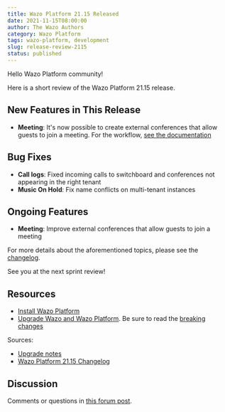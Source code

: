 ```yaml
---
title: Wazo Platform 21.15 Released
date: 2021-11-15T08:00:00
author: The Wazo Authors
category: Wazo Platform
tags: wazo-platform, development
slug: release-review-2115
status: published
---
```


Hello Wazo Platform community!

Here is a short review of the Wazo Platform 21.15 release.

## New Features in This Release

- **Meeting**: It's now possible to create external conferences that allow guests to join a meeting.
  For the workflow, [see the documentation](https://wazo-platform.org/uc-doc/administration/meetings)

## Bug Fixes

- **Call logs**: Fixed incoming calls to switchboard and conferences not appearing in the right tenant
- **Music On Hold**: Fix name conflicts on multi-tenant instances

## Ongoing Features

- **Meeting**: Improve external conferences that allow guests to join a meeting

For more details about the aforementioned topics, please see the
[changelog](https://wazo-dev.atlassian.net/issues/?jql=project%3DWAZO%20AND%20fixVersion%3D21.15).

See you at the next sprint review!

## Resources

- [Install Wazo Platform](/use-cases)
- [Upgrade Wazo and Wazo Platform](/uc-doc/upgrade/). Be sure to read the
  [breaking changes](/uc-doc/upgrade/upgrade_notes#21-15)

Sources:

- [Upgrade notes](/uc-doc/upgrade/upgrade_notes#21-15)
- [Wazo Platform 21.15 Changelog](https://wazo-dev.atlassian.net/issues/?jql=project%3DWAZO%20AND%20fixVersion%3D21.15)

## Discussion

Comments or questions in
[this forum post](https://wazo-platform.discourse.group/t/blog-wazo-platform-21-15-released).
